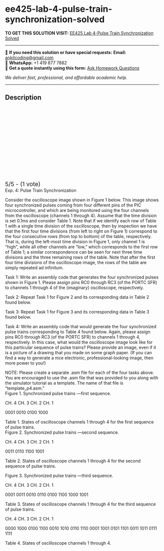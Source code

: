 # ee425-lab-4-pulse-train-synchronization-solved
**TO GET THIS SOLUTION VISIT:** [EE425 Lab 4-Pulse Train Synchronization Solved](https://www.ankitcodinghub.com/product/ee425-lab-4-pulse-train-synchronization-solved/)


---

📩 **If you need this solution or have special requests:** **Email:** ankitcoding@gmail.com  
📱 **WhatsApp:** +1 419 877 7882  
📄 **Get a quote instantly using this form:** [Ask Homework Questions](https://www.ankitcodinghub.com/services/ask-homework-questions/)

*We deliver fast, professional, and affordable academic help.*

---

<h2>Description</h2>



<div class="kk-star-ratings kksr-auto kksr-align-center kksr-valign-top" data-payload="{&quot;align&quot;:&quot;center&quot;,&quot;id&quot;:&quot;95150&quot;,&quot;slug&quot;:&quot;default&quot;,&quot;valign&quot;:&quot;top&quot;,&quot;ignore&quot;:&quot;&quot;,&quot;reference&quot;:&quot;auto&quot;,&quot;class&quot;:&quot;&quot;,&quot;count&quot;:&quot;1&quot;,&quot;legendonly&quot;:&quot;&quot;,&quot;readonly&quot;:&quot;&quot;,&quot;score&quot;:&quot;5&quot;,&quot;starsonly&quot;:&quot;&quot;,&quot;best&quot;:&quot;5&quot;,&quot;gap&quot;:&quot;4&quot;,&quot;greet&quot;:&quot;Rate this product&quot;,&quot;legend&quot;:&quot;5\/5 - (1 vote)&quot;,&quot;size&quot;:&quot;24&quot;,&quot;title&quot;:&quot;EE425 Lab 4-Pulse Train Synchronization Solved&quot;,&quot;width&quot;:&quot;138&quot;,&quot;_legend&quot;:&quot;{score}\/{best} - ({count} {votes})&quot;,&quot;font_factor&quot;:&quot;1.25&quot;}">

<div class="kksr-stars">

<div class="kksr-stars-inactive">
            <div class="kksr-star" data-star="1" style="padding-right: 4px">


<div class="kksr-icon" style="width: 24px; height: 24px;"></div>
        </div>
            <div class="kksr-star" data-star="2" style="padding-right: 4px">


<div class="kksr-icon" style="width: 24px; height: 24px;"></div>
        </div>
            <div class="kksr-star" data-star="3" style="padding-right: 4px">


<div class="kksr-icon" style="width: 24px; height: 24px;"></div>
        </div>
            <div class="kksr-star" data-star="4" style="padding-right: 4px">


<div class="kksr-icon" style="width: 24px; height: 24px;"></div>
        </div>
            <div class="kksr-star" data-star="5" style="padding-right: 4px">


<div class="kksr-icon" style="width: 24px; height: 24px;"></div>
        </div>
    </div>

<div class="kksr-stars-active" style="width: 138px;">
            <div class="kksr-star" style="padding-right: 4px">


<div class="kksr-icon" style="width: 24px; height: 24px;"></div>
        </div>
            <div class="kksr-star" style="padding-right: 4px">


<div class="kksr-icon" style="width: 24px; height: 24px;"></div>
        </div>
            <div class="kksr-star" style="padding-right: 4px">


<div class="kksr-icon" style="width: 24px; height: 24px;"></div>
        </div>
            <div class="kksr-star" style="padding-right: 4px">


<div class="kksr-icon" style="width: 24px; height: 24px;"></div>
        </div>
            <div class="kksr-star" style="padding-right: 4px">


<div class="kksr-icon" style="width: 24px; height: 24px;"></div>
        </div>
    </div>
</div>


<div class="kksr-legend" style="font-size: 19.2px;">
            5/5 - (1 vote)    </div>
    </div>
<div class="page" title="Page 1">
<div class="layoutArea">
<div class="column">
Exp. 4: Pulse Train Synchronization

Consider the oscilloscope image shown in Figure 1 below. This image shows four synchronized pulses coming from four different pins of the PIC microcontroller, and which are being monitored using the four channels from the oscilloscope (channels 1 through 4). Assume that the time division is set 0.1ms and consider Table 1. Note that if we identify each row of Table 1 with a single time division of the oscilloscope, then by inspection we have that the first four time divisions (from left to right on Figure 1) correspond to the four consecutive rows (from top to bottom) of the table, respectively. That is, during the left-most time division in Figure 1, only channel 1 is “high”, while all other channels are “low,” which corresponds to the first row of Table 1; a similar correspondence can be seen for next three time divisions and the three remaining rows of the table. Note that after the first four time divisions of the oscilloscope image, the rows of the table are simply repeated ad infinitum.

Task 1: Write an assembly code that generates the four synchronized pulses shown in Figure 1. Please assign pins RC0 through RC3 (of the PORTC SFR) to channels 1 through 4 of the (imaginary) oscilloscope, respectively.

Task 2: Repeat Task 1 for Figure 2 and its corresponding data in Table 2 found below.

Task 3: Repeat Task 1 for Figure 3 and its corresponding data in Table 3 found below.

Task 4: Write an assembly code that would generate the four synchronized pulse trains corresponding to Table 4 found below. Again, please assign pins RC0 through RC3 (of the PORTC SFR) to channels 1 through 4, respectively. In this case, what would the oscilloscope image look like for this particular sequence of pulse trains? Please provide an image, even if it is a picture of a drawing that you made on some graph paper. (If you can find a way to generate a nice electronic, professional-looking image, then more power to you!)

</div>
</div>
</div>
<div class="page" title="Page 2">
<div class="layoutArea">
<div class="column">
NOTE: Please create a separate .asm file for each of the four tasks above. You are encouraged to use the .asm file that was provided to you along with the simulator tutorial as a template. The name of that file is

</div>
</div>
<div class="layoutArea">
<div class="column">
“template_p4.asm.”

</div>
</div>
<div class="layoutArea">
<div class="column">
Figure 1. Synchronized pulse trains —first sequence.

CH. 4 CH. 3 CH. 2 CH. 1

0001 0010 0100 1000

</div>
</div>
<div class="layoutArea">
<div class="column">
Table 1. States of oscilloscope channels 1 through 4 for the first sequence of pulse trains.

</div>
</div>
</div>
<div class="page" title="Page 3">
<div class="layoutArea">
<div class="column">
Figure 2. Synchronized pulse trains —second sequence.

CH. 4 CH. 3 CH. 2 CH. 1

0011 0110 1100 1001

Table 2. States of oscilloscope channels 1 through 4 for the second sequence of pulse trains.

</div>
</div>
</div>
<div class="page" title="Page 4">
<div class="layoutArea">
<div class="column">
Figure 3. Synchronized pulse trains —third sequence.

CH. 4 CH. 3 CH. 2 CH. 1

0001 0011 0010 0110 0100 1100 1000 1001

Table 3. States of oscilloscope channels 1 through 4 for the third sequence of pulse trains.

</div>
</div>
</div>
<div class="page" title="Page 5">
<div class="layoutArea">
<div class="column">
CH. 4 CH. 3 CH. 2 CH. 1

0000 1000 0100 1100 0010 1010 0110 1110 0001 1001 0101 1101 0011 1011 0111 1111

Table 4. States of oscilloscope channels 1 through 4.

</div>
</div>
</div>
